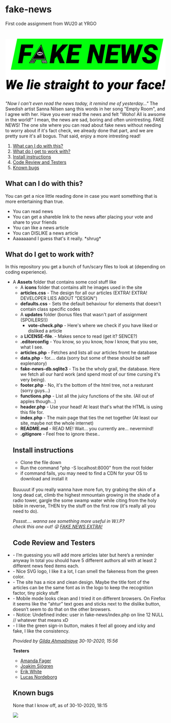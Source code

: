 # fake-news
First code assignment from WU20 at YRGO

<h1><img src="/Assets/icons/fake_news_medium.svg"></h1>

<p>
    <em>"Now I can't even read the news today, it remind me of yesterday..."</em>
            The Swedish artist Sanna Nilsen sang this words in her song "Empty Room", and I agree with her.
            Have you ever read the news and felt "Woho! All is awsome in the world!" I mean, the news are sad, boring and often unintresting.
            FAKE NEWS! The one site where you can read about fake news without needing to worry about if it's fact check, we already done that part,
            and we are pretty sure it's all bogus. That said, enjoy a more intresting read!
</p>

<nav>
    <ol>
        <li><a href="https://github.com/JoeyJaySWE/fake-news#what-can-i-do-with-this">What can I do with this?</a></li>
        <li><a href="https://github.com/JoeyJaySWE/fake-news#what-do-i-get-to-work-with">What do I get to work with?</a></li>
        <li><a href="https://github.com/JoeyJaySWE/fake-news#install-instructions">Install instructions</a></li>
        <li><a href="https://github.com/JoeyJaySWE/fake-news#code-review-and-testers">Code Review and Testers</a></li>
    <li><a href="https://github.com/JoeyJaySWE/fake-news#known-bugs">Known bugs</a></li>
    </ol>
</nav>

<h2>What can I do with this?</h2>

<p>
    You can get a nice little reading done in case you want something that is more entertaining than true.
    <ul>
        <li>You can read news</li>
        <li>You can get a shareble link to the news after placing your vote and share to your friends</li>
        <li>You can like a news article</li>
        <li>You can DISLIKE a news article</li>
        <li>Aaaaaaand I guess that's it really. *shrug*</li>
    </ul> 
</p>

<h2>What do I get to work with?</h2>

In this repository you get a bunch of fun/scary files to look at (depending on coding experience).
<ul>
    <li> 
        A <strong>Assets</strong> folder that contains some cool stuff like
        <ul>
            <li>A <strong>icons</strong> folder that contains allt he images used in the site</li>
            <li><strong>articles.css</strong> - The design for all our articles (EXTRA! EXTRA! DEVELOPER LIES ABOUT "DESIGN")</li>
            <li><strong>defaults.css</strong> - Sets the default behaviour for elements that doesn't contain class specific codes</li>
    </li>
    <li>
        A <strong>updates</strong> folder (bonus files that wasn't part of assignment (SPOILERS!))
        <ul>
            <li><strong>vote-check.php</strong> - Here's where we check if you have liked or disliked a article</li>
        </ul>
    </li>
    <li>a <strong>LICENSE-file</strong>. - Makes sence to read (get it? SENCE?)</li>
    <li><strong>.editorconfig</strong> - You know, so you know, how I know, that you see, what I see.</li>
    <li><strong>articles.php</strong> - Fetches and lists all our articles fromt he database</li>
    <li><strong>data.php</strong> - for.... data (sorry but some of these should be self explenatory)</li>
    <li><strong>fake-news-db.sqlite3</strong> - Tis be the wholy grail, the database. Here we fetch all our hard work (and spend most of our time cursing it's very being).</li>
    <li><strong>footer.php</strong> - No, it's the bottom of the html tree, not a resturant (sorry guys...)</li>
    <li><strong>functions.php</strong> - List all the juicy functions of the site. (All out of apples though...)</li>
    <li><strong>header.php</strong> - Use your head! At least that's what the HTML is using this file for.</li>
    <li><strong>index.php</strong> - The main page that ties the net together (At least our site, maybe not the whole internet)</li>
    <li><strong>README.md</strong> - READ ME! Wait... you currently are... nevermind!</li>
    <li><strong>.gitignore</strong> - Feel free to ignore these..</li>
</ul>


<h2>Install instructions</h2>
<p>
    <ul>
        <li>Clone the file down</li>
        <li>Run the command "php -S localhost:8000" from the root folder</li>
        <li>if command fails, you may need to find a CDN for your OS to download and install it</li>
    </ul>
     <br>
    Buuuuut if you really wanna have more fun, try grabing the skin of a long dead cat,
    climb the highest mmountain growing in the shade of a radio tower, 
    gargle the some swamp water while citing from the holy bible in reverse,
    THEN try the stuff on the first row (it's really all you need to do).
</p>
<em>Psssst.... wanna see something more useful in W.I.P?<br> check this one out! &#128540; <a href="https://github.com/JoeyJaySWE/Fake-News-Extra">FAKE NEWS EXTRA!</a></em>

<h2>Code Review and Testers</h2>

<li>- I’m guessing you will add more articles later but here’s a reminder anyway In total you should have 5 different authors all with at least 2 different news feed items each.</li>

<li>- Nice SVG logo, I like it a lot, I can smell the fakeness from the green color. </li>

<li>- The site has a nice and clean design. Maybe the title font of the articles can be the same font as in the logo to keep the recognition factor, tiny picky stuff</li>

<li>- Mobile mode looks clean and I tried it on different browsers. On Firefox it seems like the “ahtur” text goes and sticks next to the dislike button, doesn’t seem to do that on the other browsers. </li>

<li>- Notice: Undefined index: user in fake-news/index.php on line 12 NULL // whatever that means xD</li>

<li>- I like the green sign-in button, makes it feel all gooey and icky and fake, I like the consistency.</li>

<em> Provided by <a href="https://github.com/gillybeans/">Gilda Ahmadniaye</a> <time>30-10-2020, 15:56</time></em>

<strong>Testers</strong>
<ul>
    <li>
        <a href="https://github.com/amandafager">Amanda Fager</a> 
    </li>
    <li>
        <a href="https://github.com/JoakimSjogren">Joakim Sjögren</a> 
    </li>
    <li>
        <a href="https://github.com/nausea87">Erik White</a>
    </li>
    <li>
        <a href="https://github.com/pnpjss">Lucas Nordeborg</a>
    </li>
</ul>

<h2>Known bugs</h2>

None that I know off, as of <time>30-10-2020, 18:15</time>
<p>


<img src="http://nya.jjd.joeyjaydigital.com/wp-content/uploads/2018/09/Joey-Jay-digital.svg">
</p>